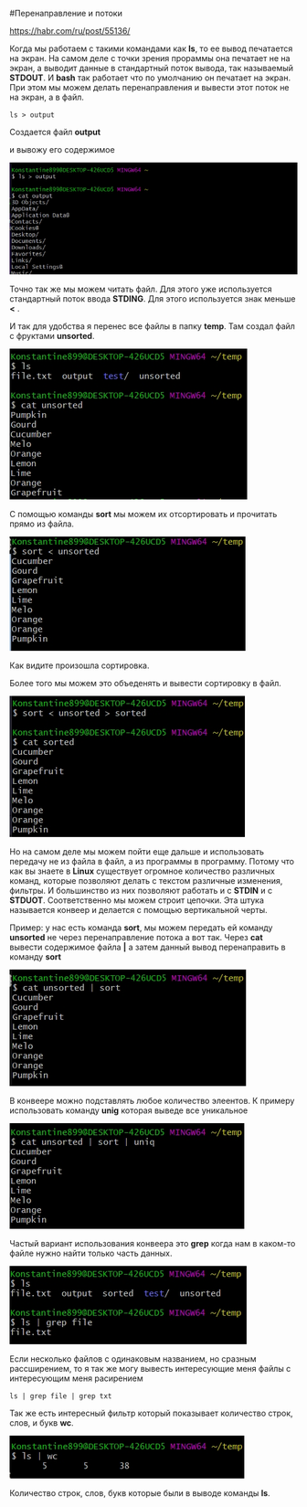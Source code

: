 #Перенаправление и потоки

<https://habr.com/ru/post/55136/>

Когда мы работаем с такими командами как **ls**, то ее вывод печатается на экран. На самом деле с точки зрения прораммы она печатает не на экран, а выводит данные в стандартный поток вывода, так называемый **STDOUT**. И **bash** так работает что по умолчанию он печатает на экран. При этом мы можем делать перенаправления и вывести этот поток не на экран, а в файл.

```shell
ls > output
```
Создается файл **output**

и вывожу его содержимое 

![](img/001.jpg)

Точно так же мы можем читать файл. Для этого уже используется стандартный поток ввода **STDING**. Для этого используется знак меньше **<** .

И так для удобства я перенес все файлы в папку **temp**. Там создал файл с фруктами **unsorted**.

![](img/002.jpg)

С помощью команды **sort** мы можем их отсортировать и прочитать прямо из файла.

![](img/003.jpg)

Как видите произошла сортировка.

Более того мы можем это объеденять и вывести сортировку в файл.

![](img/004.jpg)

Но на самом деле мы можем пойти еще дальше и использовать передачу не из файла в файл, а из программы в программу. Потому что как вы знаете в **Linux** существует огромное количество различных команд, которые позволяют делать с текстом различные изменения, фильтры. И большинство из них позволяют работать и с **STDIN** и с **STDUOT**. Соответственно мы можем строит цепочки. Эта штука называется конвеер и делается с помощью вертикальной черты.

Пример: у нас есть команда **sort**, мы можем передать ей команду **unsorted** не через перенаправление потока а вот так. Через **cat** вывести содержимое файла **|** а затем данный вывод перенаправить в команду **sort**

![](img/005.jpg)

В конвеере можно подставлять любое количество элеентов. К примеру использовать команду **unig** которая выведе все уникальное

![](img/006.jpg)

Частый вариант использования конвеера это **grep** когда нам в каком-то файле нужно найти только часть данных.

![](img/007.jpg)

Если несколько файлов с одинаковым названием, но сразным рассширением, то я так же могу вывесть интересующие меня файлы с интересующим меня расирением

```shell
ls | grep file | grep txt
```

Так же есть интересный фильтр который показывает количество строк, слов, и букв **wc**.

![](img/008.jpg)

Количество строк, слов, букв которые были в выводе команды **ls**.

